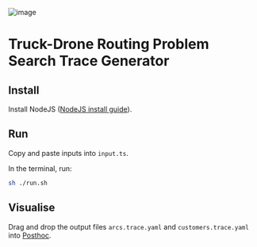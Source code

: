 ![image](https://github.com/user-attachments/assets/06c457bb-d619-4337-b3fb-e214acc807fb)

# Truck-Drone Routing Problem Search Trace Generator

## Install

Install NodeJS ([NodeJS install guide](https://nodejs.org/en/download/package-manager)).

## Run

Copy and paste inputs into `input.ts`.

In the terminal, run:

```bash
sh ./run.sh
```

## Visualise

Drag and drop the output files `arcs.trace.yaml` and `customers.trace.yaml` into [Posthoc](https://posthoc.pathfinding.ai).
